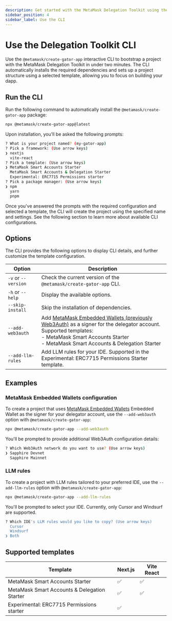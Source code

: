 ```yaml
---
description: Get started with the MetaMask Delegation Toolkit using the `@metamask/create-gator-app` CLI.
sidebar_position: 4
sidebar_label: Use the CLI
---
```


# Use the Delegation Toolkit CLI

Use the `@metamask/create-gator-app` interactive CLI to bootstrap a project with the MetaMask Delegation Toolkit in under two minutes. 
The CLI automatically installs the required dependencies and sets up a project structure using a selected template,
allowing you to focus on building your dapp.

## Run the CLI

Run the following command to automatically install the `@metamask/create-gator-app` package:

```bash
npx @metamask/create-gator-app@latest
```

Upon installation, you'll be asked the following prompts:

```bash
? What is your project named? (my-gator-app)
? Pick a framework: (Use arrow keys) 
❯ nextjs
  vite-react
? Pick a template: (Use arrow keys)
❯ MetaMask Smart Accounts Starter
  MetaMask Smart Accounts & Delegation Starter
  Experimental: ERC7715 Permissions starter
? Pick a package manager: (Use arrow keys)
❯ npm 
  yarn 
  pnpm 
```

Once you've answered the prompts with the required configuration and selected a template, the CLI will create the 
project using the specified name and settings.
See the following section to learn more about available CLI configurations. 

## Options

The CLI provides the following options to display CLI details, and further customize the template configuration.

| Option              | Description                                                                                                                                                 |
|---------------------|-------------------------------------------------------------------------------------------------------------------------------------------------------------|
| `-v` or `--version` | Check the current version of the `@metamask/create-gator-app` CLI.                                                                                                    |
| `-h` or `--help`    | Display the available options.                                                                                                                              |
| `--skip-install`    | Skip the installation of dependencies.                                                                                                                      |
| `--add-web3auth` | Add [MetaMask Embedded Wallets (previously Web3Auth)](/embedded-wallets) as a signer for the delegator account.<br/>Supported templates:<br/>- MetaMask Smart Accounts Starter<br/>- MetaMask Smart Accounts & Delegation Starter |
| `--add-llm-rules`   | Add LLM rules for your IDE. Supported in the Experimental: ERC7715 Permissions Starter template.                                                                 |

## Examples

### MetaMask Embedded Wallets configuration

To create a project that uses [MetaMask Embedded Wallets](https://docs.metamask.io/embedded-wallets) Embedded Wallet as the signer for your delegator 
account, use the `--add-web3auth` option with `@metamask/create-gator-app`:

```bash
npx @metamask/create-gator-app --add-web3auth
```

You'll be prompted to provide additional Web3Auth configuration details:

```bash
? Which Web3Auth network do you want to use? (Use arrow keys)
❯ Sapphire Devnet 
  Sapphire Mainnet 
```

### LLM rules

To create a project with LLM rules tailored to your preferred IDE, use the `--add-llm-rules` option with `@metamask/create-gator-app`:

```bash
npx @metamask/create-gator-app --add-llm-rules
```

You'll be prompted to select your IDE.
Currently, only Cursor and Windsurf are supported.

```bash
? Which IDE's LLM rules would you like to copy? (Use arrow keys)
  Cursor 
  Windsurf 
❯ Both 
```

## Supported templates

| Template                                           | Next.js | Vite React |
|----------------------------------------------------|---------|------------|
| MetaMask Smart Accounts Starter                    | ✅       | ✅         |
| MetaMask Smart Accounts &amp; Delegation Starter   | ✅       | ✅         | 
| Experimental: ERC7715 Permissions starter          | ✅       |            |

